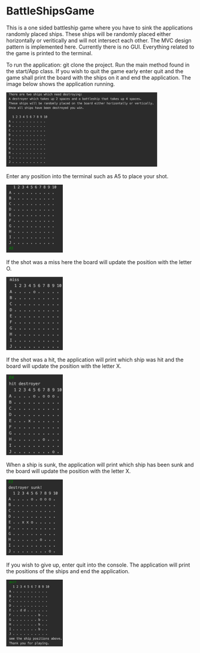 # BattleShipsGame

This is a one sided battleship game where you have to sink the applications randomly placed ships. These ships will be randomly placed either horizontally or veritically and will not intersect each other. The MVC design pattern is implemented here. Currently there is no GUI.
Everything related to the game is printed to the terminal.

To run the application:
git clone the project.
Run the main method found in the start/App class. 
If you wish to quit the game early enter quit and the game shall print the board with the ships on it and end the application.
The image below shows the application running.

<img src=/images/FirstScreen.png width=80%>

Enter any position into the terminal such as A5 to place your shot.

<img src=/images/shot.png width=30%>

If the shot was a miss here the board will update the position with the letter O.

<img src=/images/miss.png width=30%>

If the shot was a hit, the application will print which ship was hit and the board will update the position with the letter X. 

<img src=/images/ShipHit.png width=30%>

When a ship is sunk, the application will print which ship has been sunk and the board will update the position with the letter X.

<img src=/images/ShipSunk.png width=30%>

If you wish to give up, enter quit into the console. The application will print the positions of the ships and end the application.

<img src=/images/quit.png width=30%>


